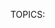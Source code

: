 TOPICS: <acronym>
        <applet>
        <basefont>
        <bgsound>
        <big>
        <blink>
        <center>
        <command>
        <content>
        <dir>
        <element>
        <font>
        <frame>
        <frameset>
        <image>
        <isindex>
        <keygen>
        <listing>
        <marquee>
        <menuitem>
        <multicol>
        <nextid>
        <nobr>
        <noembed>
        <noframes>
        <plaintext>
        <shadow>
        <spacer>
        <strike>
        <tt>
        <xmp>

# Obsolete and deprecated elements

!!! error ""
    Warning: These are old HTML elements which are deprecated and should not be used. You should never
    use them in new projects, and should replace them in old projects as soon as you can. They are listed
    here for informational purposes only.

| Element | Description |
| :------ | :---------- |
| `<acronym>` | The HTML Acronym Element (`<acronym>`) allows authors to clearly indicate a sequence of characters that compose an acronym or abbreviation for a word. |
| `<applet>` | The obsolete **HTML Applet Element (`<applet>`)** embeds a Java applet into the document; this element has been deprecated in favor of [`<object>`](/en/webfrontend/<object>). |
| `<basefont>` | The obsolete HTML Base Font element (`<basefont>`) sets a default font face, size, and color for the other elements which are descended from its parent element. |
| `<bgsound>` | The Internet Explorer only HTML Background Sound element (`<bgsound>`) sets up a sound file to play in the background while the page is used; use [`<audio>`](/en/webfrontend/<audio>) instead. |
| `<big>` | The obsolete **HTML Big Element (`<big>`)** renders the enclosed text at a font size one level larger than the surrounding text (`medium` becomes `large`, for example).|
| `<blink>` | The **HTML Blink Element (`<blink>`)** is a non-standard element which causes the enclosed text to flash slowly. |
| `<center>` | The obsolete **HTML Center Element (`<center>`)** is a block-level element that displays its block-level or inline contents centered horizontally within its containing element. |
| `<command>` | The **HTML Command element (`<command>`)** represents a command which the user can invoke. Commands are often used as part of a context menu or toolbar. |
| `<content>` | The **HTML `<content>` element**—an obsolete part of the Web Components suite of technologies—was used inside of Shadow DOM as an insertion point, and wasn't meant to be used in ordinary HTML. |
| `<dir>` | The obsolete **HTML Directory element (`<dir>`)** is used as a container for a directory of files and/or folders, potentially with styles and icons applied by the user agent. |
| `<element>` | The obsolete **HTML `<element>` element** was part of the Web Components specification; it was intended to be used to define new custom DOM elements. |
| `<font>` | The **HTML Font Element (`<font>`)** defines the font size, color and face for its content. |
| `<frame>` | `<frame>` is an HTML element which defines a particular area in which another HTML document can be displayed. A frame should be used within a `<frameset>`. |
| `<frameset>` | The **HTML `<frameset>` element** is used to contain `<frame>` elements. |
| `<image>` | The obsolete **HTML Image element (`<image>`)** is an obsolete remnant of an ancient version of HTML lost in the mists of time; use the standard [`<img>`](/en/webfrontend/<img>) element instead. |
| `<isindex>` | `<isindex>` is an obsolete HTML element that puts a text field in a page for querying the document. |
| `<keygen>` | The HTML `<keygen>` element exists to facilitate generation of key material, and submission of the public key as part of an HTML form. This mechanism is designed for use with Web-based certificate management systems. It is expected that the `<keygen>` element will be used in an HTML form along with other information needed to construct a certificate request, and that the result of the process will be a signed certificate. |
| `<listing>` | The HTML Listing Element (`<listing>`) renders text between the start and end tags without interpreting the HTML in between and using a monospaced font. The HTML 2 standard recommended that lines shouldn't be broken when not greater than 132 characters. |
| `<marquee>` | The HTML `<marquee>` element is used to insert a scrolling area of text. You can control what happens when the text reaches the edges of its content area using its attributes. |
| `<menuitem>` | The HTML `<menuitem>` element represents a command that a user is able to invoke through a popup menu. This includes context menus, as well as menus that might be attached to a menu button. |
| `<multicol>` | The HTML Multi-Column Layout element (`<multicol>`) was an experimental element designed to allow multi-column layouts and must not be used. |
| `<nextid>` | `<nextid>` is an obsolete HTML element that served to enable the NeXT web designing tool to generate automatic NAME labels for its anchors. |
| `<nobr>` | The non-standard, obsolete HTML `<nobr>` element prevents the text it contains from automatically wrapping across multiple lines, potentially resulting in the user having to scroll horizontally to see the entire width of the text. |
| `<noembed>` | The `<noembed>` element is an obsolete, non-standard way to provide alternative, or "fallback", content for browsers that do not support the [`<embed>`](/en/webfrontend/<embed>) element or do not support the type of embedded content an author wishes to use. |
| `<noframes>` | The obsolete HTML No Frames or frame fallback element, `<noframes>`, provides content to be presented in browsers that don't support (or have disabled support for) the `<frame>` element. |
| `<plaintext>` | The HTML Plaintext Element (`<plaintext>`) renders everything following the start tag as raw text, ignoring any following HTML. |
| `<shadow>` | The **HTML `<shadow>` element**—an obsolete part of the Web Components technology suite—was intended to be used as a shadow DOM insertion point. |
| `<spacer>` | `<spacer>` is an obsolete HTML element which allowed insertion of empty spaces on pages. It was devised by Netscape to accomplish the same effect as a single-pixel layout image, which was something web designers used to use to add white spaces to web pages without actually using an image. However, `<spacer>` no longer supported by any major browser and the same effects can now be achieved using simple CSS. |
| `<strike>` | The **HTML `<strike>` element** (or HTML Strikethrough Element) places a strikethrough (horizontal line) over text.
| `<tt>` | The obsolete **HTML Teletype Text element (`<tt>`)** creates inline text which is presented using the user agent's default monospace font face. |
| `<xmp>` | The **HTML Example Element (`<xmp>`)** renders text between the start and end tags without interpreting the HTML in between and using a monospaced font. The HTML2 specification recommended that it should be rendered wide enough to allow 80 characters per line. |
